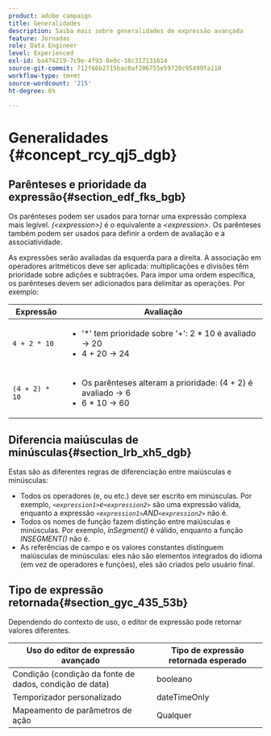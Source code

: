 ```yaml
---
product: adobe campaign
title: Generalidades
description: Saiba mais sobre generalidades de expressão avançada
feature: Jornadas
role: Data Engineer
level: Experienced
exl-id: ba474219-7c9e-4f93-8e9c-16c317131614
source-git-commit: 712f66b2715bac0af206755e59728c95499fa110
workflow-type: tm+mt
source-wordcount: '215'
ht-degree: 6%

---
```


# Generalidades {#concept_rcy_qj5_dgb}

## Parênteses e prioridade da expressão{#section_edf_fks_bgb}

Os parênteses podem ser usados para tornar uma expressão complexa mais legível. _(&lt;expression>)_ é o equivalente a  _&lt;expression>_. Os parênteses também podem ser usados para definir a ordem de avaliação e a associatividade.

As expressões serão avaliadas da esquerda para a direita. A associação em operadores aritméticos deve ser aplicada: multiplicações e divisões têm prioridade sobre adições e subtrações. Para impor uma ordem específica, os parênteses devem ser adicionados para delimitar as operações. Por exemplo:

<!--```5 + 2 * 10 = 25, and (5 + 2) * 10 = 70```-->

| Expressão | Avaliação |
|--- |--- |
| `4 + 2 * 10` | <ul><li>&#39;*&#39; tem prioridade sobre &#39;+&#39;: 2 * 10 é avaliado → 20</li><li>4 + 20 → 24</li></ul> |
| `(4 + 2) * 10` | <ul><li>Os parênteses alteram a prioridade: (4 + 2) é avaliado → 6</li><li> 6 * 10 → 60</li></ul> |

## Diferencia maiúsculas de minúsculas{#section_lrb_xh5_dgb}

Estas são as diferentes regras de diferenciação entre maiúsculas e minúsculas:

* Todos os operadores (e, ou etc.) deve ser escrito em minúsculas. Por exemplo, _`<expression1>`e`<expression2>`_ são uma expressão válida, enquanto a expressão _`<expression1>`AND`<expression2>`_ não é.
* Todos os nomes de função fazem distinção entre maiúsculas e minúsculas. Por exemplo, _inSegment()_ é válido, enquanto a função _INSEGMENT()_ não é.
* As referências de campo e os valores constantes distinguem maiúsculas de minúsculas: eles não são elementos integrados do idioma (em vez de operadores e funções), eles são criados pelo usuário final.

## Tipo de expressão retornada{#section_gyc_435_53b}

Dependendo do contexto de uso, o editor de expressão pode retornar valores diferentes.

| Uso do editor de expressão avançado | Tipo de expressão retornada esperado |
|--- |--- |
| Condição (condição da fonte de dados, condição de data) | booleano |
| Temporizador personalizado | dateTimeOnly |
| Mapeamento de parâmetros de ação | Qualquer |
